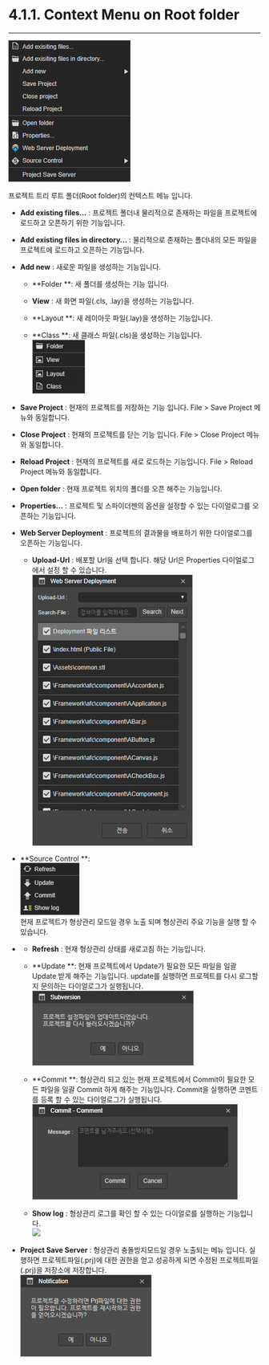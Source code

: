 # 4.1.1. Context Menu on Root folder

---

![](/assets/context-rootnode-01.png)

프로젝트 트리 루트 폴더\(Root folder\)의 컨텍스트 메뉴 입니다.

* **Add existing files...** :  프로젝트 폴더내 물리적으로 존재하는 파일을 프로젝트에 로드하고 오픈하기 위한 기능입니다.
* **Add existing files in directory...** :  물리적으로 존재하는 폴더내의 모든 파일을 프로젝트에 로드하고 오픈하는 기능입니다.
* **Add new** : 새로운 파일을 생성하는 기능입니다.

  * **Folder **: 새 폴더를 생성하는 기능 입니다.

  * **View** : 새 화면 파일\(.cls, .lay\)을 생성하는 기능입니다.

  * **Layout **: 새 레이아웃 파일\(.lay\)을 생성하는 기능입니다.

  * **Class **:  새 클래스 파일\(.cls\)을 생성하는 기능입니다.  
    ![](/assets/cotext-rootnode-addnew.png)

* **Save Project** : 현재의 프로젝트를 저장하는 기능 입니다.  File &gt; Save Project 메뉴와 동일합니다.

* **Close Project** : 현재의 프로젝트를 닫는 기능 입니다. File &gt; Close Project 메뉴와 동일합니다.

* **Reload Project** : 현재의 프로젝트를 새로 로드하는 기능입니다. File &gt; Reload Project 메뉴와 동일합니다.

* **Open folder** : 현재 프로젝트 위치의 폴더를 오픈 해주는 기능입니다.

* **Properties...** : 프로젝트 및 스파이더젠의 옵션을 설정할 수 있는 다이얼로그를 오픈하는 기능입니다.

* **Web Server Deployment** :  프로젝트의 결과물을 배포하기 위한 다이얼로그를 오픈하는 기능입니다.

  * **Upload-Url** : 배포할 Url을 선택 합니다. 해당 Url은 Properties 다이얼로그에서 설정 할 수 있습니다. 
    ![](/assets/context-rootnode-deployment.png)  

* **Source Control **:  
  ![](/assets/context-sourcecontrol.png)  
  현재 프로젝트가 형상관리 모드일 경우 노출 되며 형상관리 주요 기능을 실행 할 수 있습니다.

* * **Refresh** :  현재 형상관리 상태를 새로고침 하는 기능입니다.
  * **Update **:  현재 프로젝트에서 Update가 필요한 모든 파일을 일괄 Update 받게 해주는 기능입니다. update를 실행하면 프로젝트를 다시 로그할지 문의하는 다이얼로그가 실행됩니다.  
    ![](/assets/dialog-svn-update.png)

  * **Commit **:  형상관리 되고 있는 현재 프로젝트에서 Commit이 필요한 모든 파일을 일괄 Commit 하게 해주는 기능입니다. Commit을 실행하면 코멘트를 등록 할 수 있는 다이얼로그가 실행됩니다.  
    ![](/assets/dialog-svn-commit.png)

  * **Show log** :  형상관리 로그를 확인 할 수 있는 다이얼로를 실행하는 기능입니다.  
    ![](/assets/pop-svn-showlog.png)
* **Project Save Server** : 형상관리 충돌방지모드일 경우 노출되는 메뉴 입니다. 실행하면 프로젝트파일\(.prj\)에 대한 권한을 얻고 성공하게 되면 수정된 프로젝트파일\(.prj\)을 저장소에 저장합니다.  
  ![](/assets/dialog-svn-saveserver.png)



